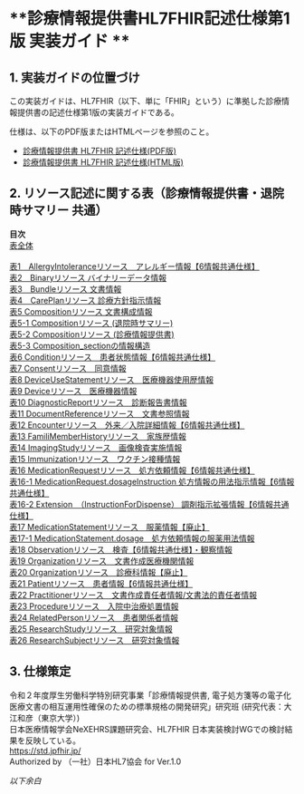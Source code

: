 <style type="text/css">

table {
  border: solid 1px black;
  border-collapse: collapse;
}
 
table td {
  border: solid 1px black;

}

table th {
  border: solid 1px black;
}
   h1 {
      counter-reset: chapter;
    }

    h2 {
      counter-reset: sub-chapter;
    }

    h3 {
      counter-reset: section;
    }

    h4 {
      counter-reset: sub-section;
    }

    h5 {
      counter-reset: composite;
    }

    h6 {
      counter-reset: sub-composite;
    }

    h1:before {
      color: black;
      counter-increment: bchapter;
      content:  " ";
    }

    h2:before {
      color: black;
      counter-increment: chapter;
      content: counter(chapter) ". ";
    }

    h3:before {
      color: black;
      counter-increment: sub-chapter;
      content: counter(chapter) "."counter(sub-chapter) ". ";
    }


    h4:before {
      color: black;
      counter-increment: section;
      content: counter(chapter) "."counter(sub-chapter) "."counter(section) " ";
    }

    h5:before {
      color: black;
      counter-increment: sub-section;
      content: counter(chapter) "."counter(sub-chapter) "."counter(section) "."counter(sub-section) " ";
    }

    h6:before {
      color: black;
      counter-increment: sub-sub-section;
      content: "　　"counter(sub-sub-section) "）";
    }

</style>


<a id="top"></a>

# **診療情報提供書HL7FHIR記述仕様第1版 実装ガイド **

## 実装ガイドの位置づけ
この実装ガイドは、HL7FHIR（以下、単に「FHIR」という）に準拠した診療情報提供書の記述仕様第1版の実装ガイドである。

仕様は、以下のPDF版またはHTMLページを参照のこと。

  - [診療情報提供書 HL7FHIR 記述仕様(PDF版)](https://std.jpfhir.jp/stddoc/eReferralFHIR_v1x.pdf)
  - [診療情報提供書 HL7FHIR 記述仕様(HTML版)](https://std.jpfhir.jp/stddoc/eReferralFHIR_v1x.html)


## リソース記述に関する表（診療情報提供書・退院時サマリー 共通）
**目次**<br>
[表全体](https://std.jpfhir.jp/stddoc/commonTablesFHIR_v1x.html)<br><br>
[表1　AllergyIntoleranceリソース　アレルギー情報【6情報共通仕様】](https://std.jpfhir.jp/stddoc/commonTablesFHIR_v1x.html#表1)<br>
[表2　Binaryリソース バイナリーデータ情報](https://std.jpfhir.jp/stddoc/commonTablesFHIR_v1x.html#表2)<br>
[表3　Bundleリソース  文書情報](https://std.jpfhir.jp/stddoc/commonTablesFHIR_v1x.html#表3)<br>
[表4　CarePlanリソース  診療方針指示情報](https://std.jpfhir.jp/stddoc/commonTablesFHIR_v1x.html#表4)<br>
[表5	Compositionリソース 文書構成情報](https://std.jpfhir.jp/stddoc/commonTablesFHIR_v1x.html#表5)<br>
[表5-1	Compositionリソース (退院時サマリー)](https://std.jpfhir.jp/stddoc/commonTablesFHIR_v1x.html#表5_1)<br>
[表5-2	Compositionリソース (診療情報提供書)](https://std.jpfhir.jp/stddoc/commonTablesFHIR_v1x.html#表5_2)<br>
[表5-3	Composition_sectionの情報構造](https://std.jpfhir.jp/stddoc/commonTablesFHIR_v1x.html#表5_3)<br>
[表6	Conditionリソース　患者状態情報【6情報共通仕様】](https://std.jpfhir.jp/stddoc/commonTablesFHIR_v1x.html#表6)<br>
[表7	Consentリソース　同意情報](https://std.jpfhir.jp/stddoc/commonTablesFHIR_v1x.html#表7)<br>
[表8	DeviceUseStatementリソース　医療機器使用歴情報](https://std.jpfhir.jp/stddoc/commonTablesFHIR_v1x.html#表8)<br>
[表9	Deviceリソース　医療機器情報](https://std.jpfhir.jp/stddoc/commonTablesFHIR_v1x.html#表9)<br>
[表10	DiagnosticReportリソース　診断報告書情報](https://std.jpfhir.jp/stddoc/commonTablesFHIR_v1x.html#表10)<br>
[表11	DocumentReferenceリソース　文書参照情報](https://std.jpfhir.jp/stddoc/commonTablesFHIR_v1x.html#表11)<br>
[表12	Encounterリソース　外来／入院詳細情報【6情報共通仕様】](https://std.jpfhir.jp/stddoc/commonTablesFHIR_v1x.html#表12)<br>
[表13	FamiliMemberHistoryリソース　家族歴情報](https://std.jpfhir.jp/stddoc/commonTablesFHIR_v1x.html#表13)<br>
[表14	ImagingStudyリソース　画像検査実施情報](https://std.jpfhir.jp/stddoc/commonTablesFHIR_v1x.html#表14)<br>
[表15	Immunizationリソース　ワクチン接種情報](https://std.jpfhir.jp/stddoc/commonTablesFHIR_v1x.html#表15)<br>
[表16	MedicationRequestリソース　処方依頼情報【6情報共通仕様】](https://std.jpfhir.jp/stddoc/commonTablesFHIR_v1x.html#表16)<br>
[表16-1	MedicationRequest.dosageInstruction  処方情報の用法指示情報【6情報共通仕様】](https://std.jpfhir.jp/stddoc/commonTablesFHIR_v1x.html#表16_1)<br>
[表16-2	Extension　（InstructionForDispense） 調剤指示拡張情報【6情報共通仕様】](https://std.jpfhir.jp/stddoc/commonTablesFHIR_v1x.html#表16_2)<br>
[表17	MedicationStatementリソース　服薬情報【廃止】](https://std.jpfhir.jp/stddoc/commonTablesFHIR_v1x.html#表17)<br>
[表17-1	MedicationStatement.dosage　処方依頼情報の服薬用法情報](https://std.jpfhir.jp/stddoc/commonTablesFHIR_v1x.html#表17-1)<br>
[表18	Observationリソース　検査【6情報共通仕様】・観察情報](https://std.jpfhir.jp/stddoc/commonTablesFHIR_v1x.html#表18)<br>
[表19	Organizationリソース　文書作成医療機関情報](https://std.jpfhir.jp/stddoc/commonTablesFHIR_v1x.html#表19)<br>
[表20	Organizationリソース　診療科情報【廃止】](https://std.jpfhir.jp/stddoc/commonTablesFHIR_v1x.html#表20)<br>
[表21	Patientリソース　患者情報【6情報共通仕様】](https://std.jpfhir.jp/stddoc/commonTablesFHIR_v1x.html#表21)<br>
[表22	Practitionerリソース　文書作成責任者情報/文書法的責任者情報](https://std.jpfhir.jp/stddoc/commonTablesFHIR_v1x.html#表22)<br>
[表23	Procedureリソース　入院中治療処置情報](https://std.jpfhir.jp/stddoc/commonTablesFHIR_v1x.html#表23)<br>
[表24	RelatedPersonリソース　患者関係者情報](https://std.jpfhir.jp/stddoc/commonTablesFHIR_v1x.html#表24)<br>
[表25	ResearchStudyリソース　研究対象情報](https://std.jpfhir.jp/stddoc/commonTablesFHIR_v1x.html#表25)<br>
[表26	ResearchSubjectリソース　研究対象情報](https://std.jpfhir.jp/stddoc/commonTablesFHIR_v1x.html#表26)<br>

## 仕様策定
令和２年度厚生労働科学特別研究事業「診療情報提供書, 電子処方箋等の電子化医療文書の相互運用性確保のための標準規格の開発研究」研究班 (研究代表：大江和彦（東京大学）)<br>
日本医療情報学会NeXEHRS課題研究会、HL7FHIR 日本実装検討WGでの検討結果を反映している。<br>
https://std.jpfhir.jp/<br>
Authorized by （一社）日本HL7協会 for Ver.1.0<br>

*以下余白*